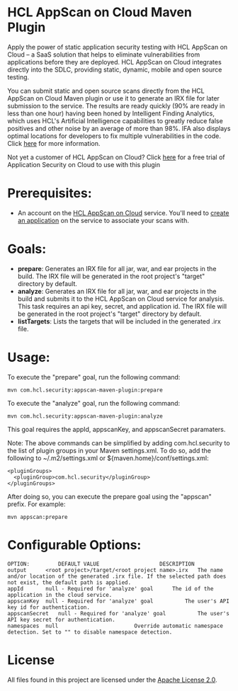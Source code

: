 # HCL AppScan on Cloud Maven Plugin

Apply the power of static application security testing with HCL AppScan on Cloud – a SaaS solution that helps to eliminate vulnerabilities from applications before they are deployed. HCL AppScan on Cloud integrates directly into the SDLC, providing static, dynamic, mobile and open source testing.

You can submit static and open source scans directly from the HCL AppScan on Cloud Maven plugin or use it to generate an IRX file for later submission to the service. The results are ready quickly (90% are ready in less than one hour) having been honed by Intelligent Finding Analytics, which uses HCL's Artificial Intelligence capabilities to greatly reduce false positives and other noise by an average of more than 98%. IFA also displays optimal locations for developers to fix multiple vulnerabilities in the code. Click [here](https://securityintelligence.com/intelligent-finding-analytics-cognitive-computing-application-security-expert/) for more information.

Not yet a customer of HCL AppScan on Cloud? Click [here](https://cloud.appscan.com/) for a free trial of Application Security on Cloud to use with this plugin

# Prerequisites:

- An account on the [HCL AppScan on Cloud](https://cloud.appscan.com/) service. You'll need to [create an application](https://help.hcltechsw.com/appscan/ASoC/ent_create_application.html) on the service to associate your scans with.

# Goals:

- <b>prepare</b>:  Generates an IRX file for all jar, war, and ear projects in the build. The IRX file will be generated in the root project's "target" directory by default.
- <b>analyze</b>:  Generates an IRX file for all jar, war, and ear projects in the build and submits it to the HCL AppScan on Cloud service for analysis. This task requires an api key, secret, and application id. The IRX file will be generated in the root project's "target" directory by default.
- <b>listTargets</b>:  Lists the targets that will be included in the generated .irx file.

# Usage:

To execute the "prepare" goal, run the following command:

	mvn com.hcl.security:appscan-maven-plugin:prepare
	
To execute the "analyze" goal, run the following command:

	mvn com.hcl.security:appscan-maven-plugin:analyze
This goal requires the appId, appscanKey, and appscanSecret paramaters.
  
Note: The above commands can be simplified by adding com.hcl.security to the list of plugin groups in your Maven settings.xml. To do so, add the following to ~/.m2/settings.xml or ${maven.home}/conf/settings.xml:

	<pluginGroups>
  	  <pluginGroup>com.hcl.security</pluginGroup>
	</pluginGroups>

After doing so, you can execute the prepare goal using the "appscan" prefix. For example:

	mvn appscan:prepare

# Configurable Options:

	OPTION:			DEFAULT VALUE					DESCRIPTION
    output		<root project>/target/<root project name>.irx	The name and/or location of the generated .irx file. If the selected path does not exist, the default path is applied.
    appId		null - Required for 'analyze' goal		The id of the application in the cloud service.
    appscanKey	null - Required for 'analyze' goal        	The user's API key id for authentication.
    appscanSecret	null - Required for 'analyze' goal        	The user's API key secret for authentication.
    namespaces	null						Override automatic namespace detection. Set to "" to disable namespace detection.

# License

All files found in this project are licensed under the [Apache License 2.0](LICENSE).

